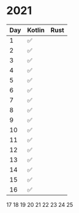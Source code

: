 # 2021

Day | Kotlin | Rust
--- | --- | ---
1 | :white_check_mark:
2 | :white_check_mark:
3 | :white_check_mark:
4 | :white_check_mark:
5 | :white_check_mark:
6 | :white_check_mark:
7 | :white_check_mark:
8 | :white_check_mark:
9 | :white_check_mark:
10 | :white_check_mark:
11 | :white_check_mark:
12 | :white_check_mark:
13 | :white_check_mark:
14 | :white_check_mark:
15 | :white_check_mark:
16 | :white_check_mark:
17
18
19
20
21
22
23
24
25
